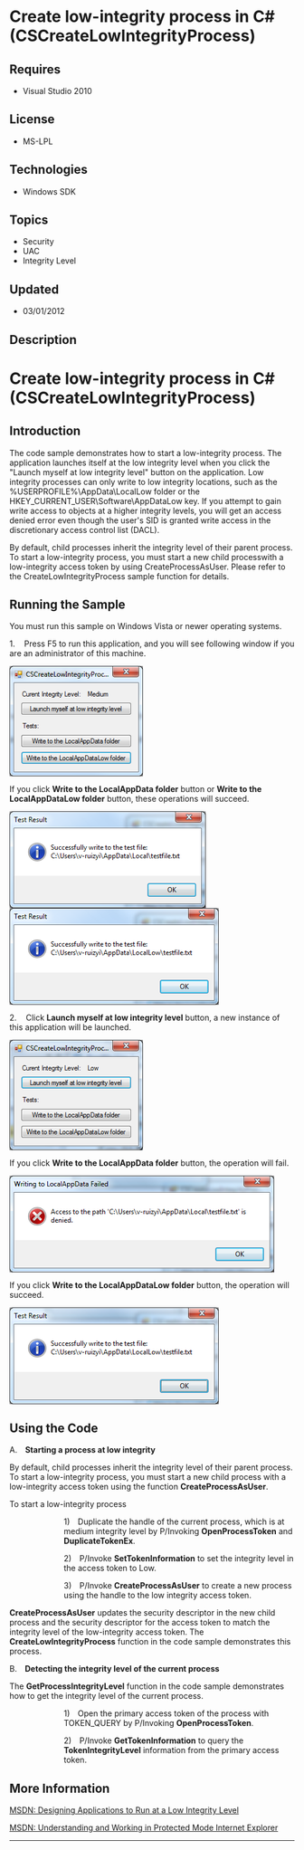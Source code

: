 # Create low-integrity process in C# (CSCreateLowIntegrityProcess)
## Requires
- Visual Studio 2010
## License
- MS-LPL
## Technologies
- Windows SDK
## Topics
- Security
- UAC
- Integrity Level
## Updated
- 03/01/2012
## Description

<h1>Create low-integrity process in C# (<span class="SpellE">CSCreateLowIntegrityProcess</span>)<span style="">
</span></h1>
<h2>Introduction</h2>
<p class="MsoNormal"><span style="">The code sample demonstrates how to start a low-integrity process. The application launches itself at the low integrity level when you click the &quot;Launch myself at low integrity level&quot; button on the application.
 Low integrity processes can only write to low integrity locations, such as the %USERPROFILE%\AppData\LocalLow folder or the HKEY_CURRENT_USER\Software\AppDataLow key. If you attempt to gain write access to objects at a higher integrity levels, you will get
 an access denied error even though the user's SID is granted write access in the discretionary access control list (DACL).
</span><span style=""></span></p>
<p class="MsoNormal"><span style="">By default, child processes inherit the integrity level of their parent process. To start a low-integrity process, you must start a new child processwith a low-integrity access token by using CreateProcessAsUser. Please
 refer to the CreateLowIntegrityProcess sample function for details.</span><span style="">
</span></p>
<h2>Running the Sample<span style=""> </span></h2>
<p class="MsoNormal"><span style="">You must run this sample on Windows Vista or newer operating systems.
</span></p>
<p class="MsoListParagraphCxSpFirst" style=""><span style=""><span style="">1.<span style="font:7.0pt &quot;Times New Roman&quot;">&nbsp;&nbsp;&nbsp;&nbsp;&nbsp;&nbsp;
</span></span></span><span style="">Press F5 to run this application, and you will see following window if you are an administrator of this machine.
</span></p>
<p class="MsoListParagraphCxSpMiddle"><span style=""><img src="53358-image.png" alt="" width="236" height="195" align="middle">
</span><span style=""></span></p>
<p class="MsoListParagraphCxSpMiddle"><span style=""></span></p>
<p class="MsoListParagraphCxSpMiddle"><span style="">If you click <b style="">Write to the
<span class="SpellE">LocalAppData</span> folder</b> button or <b style="">Write to the
<span class="SpellE">LocalAppDataLow</span> folder</b> button, these operations will succeed.
</span></p>
<p class="MsoListParagraphCxSpMiddle"><span style=""><img src="53359-image.png" alt="" width="347" height="171" align="middle">
<img src="53360-image.png" alt="" width="370" height="171" align="middle">
</span><span style=""></span></p>
<p class="MsoListParagraphCxSpMiddle"><span style=""></span></p>
<p class="MsoListParagraphCxSpMiddle" style=""><span style=""><span style="">2.<span style="font:7.0pt &quot;Times New Roman&quot;">&nbsp;&nbsp;&nbsp;&nbsp;&nbsp;&nbsp;
</span></span></span><span style="">Click <b style="">Launch myself at low integrity level</b> button, a new instance of this application will be launched.
</span></p>
<p class="MsoListParagraphCxSpMiddle"><span style=""><img src="53361-image.png" alt="" width="236" height="195" align="middle">
</span><span style=""></span></p>
<p class="MsoListParagraphCxSpMiddle"><span style=""></span></p>
<p class="MsoListParagraphCxSpMiddle"><span style="">If you click <b style="">Write to the
<span class="SpellE">LocalAppData</span> folder</b> button, the operation will fail.
</span></p>
<p class="MsoListParagraphCxSpMiddle"><span style=""><img src="53362-image.png" alt="" width="468" height="171" align="middle">
</span><span style=""></span></p>
<p class="MsoListParagraphCxSpMiddle"><span style=""></span></p>
<p class="MsoListParagraphCxSpMiddle"><span style="">If you click <b style="">Write to the
<span class="SpellE">LocalAppDataLow</span> folder</b> button, the operation will succeed.
</span></p>
<p class="MsoListParagraphCxSpLast"><span style=""><img src="53363-image.png" alt="" width="370" height="171" align="middle">
</span><span style=""></span></p>
<h2>Using the Code<span style=""> </span></h2>
<p class="MsoNormal"><span style=""></span></p>
<p class="MsoListParagraphCxSpFirst" style=""><span style=""><span style="">A.<span style="font:7.0pt &quot;Times New Roman&quot;">&nbsp;&nbsp;&nbsp;&nbsp;&nbsp;
</span></span></span><b style=""><span style="">Starting a process at low integrity</span></b><span style="">
</span></p>
<p class="MsoListParagraphCxSpMiddle"><span style="">By default, child processes inherit the integrity level of their parent process. To start a low-integrity process, you must start a new child process with a low-integrity access token using the function
<span class="SpellE"><b style="">CreateProcessAsUser</b>.</span> </span></p>
<p class="MsoListParagraphCxSpMiddle"><span style="">To start a low-integrity process
</span></p>
<p class="MsoListParagraphCxSpMiddle" style="margin-left:72.0pt"><span style=""><span style="">1)<span style="font:7.0pt &quot;Times New Roman&quot;">&nbsp;&nbsp;&nbsp;&nbsp;&nbsp;
</span></span></span><span style="">Duplicate the handle of the current process, which is at medium integrity level by P/Invoking
<span class="SpellE"><b style="">OpenProcessToken</b></span> and <span class="SpellE">
<b style="">DuplicateTokenEx</b></span>. </span></p>
<p class="MsoListParagraphCxSpMiddle" style="margin-left:72.0pt"><span style=""><span style="">2)<span style="font:7.0pt &quot;Times New Roman&quot;">&nbsp;&nbsp;&nbsp;&nbsp;&nbsp;
</span></span></span><span style="">P/Invoke <span class="SpellE"><b style="">SetTokenInformation</b></span> to set the integrity level in the access token to Low.
</span></p>
<p class="MsoListParagraphCxSpMiddle" style="margin-left:72.0pt"><span style=""><span style="">3)<span style="font:7.0pt &quot;Times New Roman&quot;">&nbsp;&nbsp;&nbsp;&nbsp;&nbsp;
</span></span></span><span style="">P/Invoke <span class="SpellE"><b style="">CreateProcessAsUser</b></span> to create a new process using the handle to the low integrity access token.
</span></p>
<p class="MsoListParagraphCxSpLast"><span class="SpellE"><b style=""><span style="">CreateProcessAsUser</span></b></span><span style=""> updates the security descriptor in the new child process and the security descriptor for the access token to match the
 integrity level of the low-integrity access token. The <span class="SpellE"><b style="">CreateLowIntegrityProcess</b></span> function in the code sample demonstrates this process.
</span></p>
<p class="MsoNormal"><span style=""></span></p>
<p class="MsoListParagraphCxSpFirst" style=""><span style=""><span style="">B.<span style="font:7.0pt &quot;Times New Roman&quot;">&nbsp;&nbsp;&nbsp;&nbsp;&nbsp;
</span></span></span><b style=""><span style="">Detecting the integrity level of the current process</span></b><span style="">
</span></p>
<p class="MsoListParagraphCxSpMiddle"><span style="">The <span class="SpellE">
<b style="">GetProcessIntegrityLevel</b></span> function in the code sample demonstrates how to get the integrity level of the current process.
</span></p>
<p class="MsoListParagraphCxSpMiddle" style="margin-left:72.0pt"><span style=""><span style="">1)<span style="font:7.0pt &quot;Times New Roman&quot;">&nbsp;&nbsp;&nbsp;&nbsp;&nbsp;
</span></span></span><span style="">Open the primary access token of the process with TOKEN_QUERY by P/Invoking
<span class="SpellE"><b style="">OpenProcessToken</b></span>. </span></p>
<p class="MsoListParagraphCxSpLast" style="margin-left:72.0pt"><span style=""><span style="">2)<span style="font:7.0pt &quot;Times New Roman&quot;">&nbsp;&nbsp;&nbsp;&nbsp;&nbsp;
</span></span></span><span style="">P/Invoke <span class="SpellE"><b style="">GetTokenInformation</b></span> to query the
<span class="SpellE"><b style="">TokenIntegrityLevel</b></span> information from the primary access token.
</span></p>
<h2>More Information<span style=""> </span></h2>
<p class="MsoNormal"><span style=""><a href="http://msdn.microsoft.com/en-us/library/bb625960.aspx">MSDN: Designing Applications to Run at a Low Integrity Level</a></span><span style="">
</span></p>
<p class="MsoNormal"><span style=""><a href="http://msdn.microsoft.com/en-us/library/bb250462(VS.85).aspx">MSDN: Understanding and Working in Protected Mode Internet Explorer</a>
</span></p>
<hr>
<div><a href="http://go.microsoft.com/?linkid=9759640" style="margin-top:3px"><img alt="" src="http://bit.ly/onecodelogo">
</a></div>
